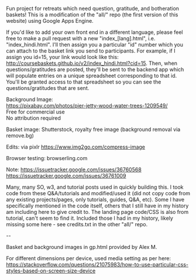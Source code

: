 Fun project for retreats which need question, gratitude, and botheration baskets! This is a modification of the "all/" repo (the first version of this website) using Google Apps Engine. 

If you'd like to add your own front end in a different language, please feel free to make a pull request with a new "index_[lang].html", i.e. "index_hindi.html". I'll then assign you a particular "id" number which you can attach to the basket link you send to participants. For example, if I assign you id=15, your link would look like this: http://coursebaskets.github.io/v2/index_hindi.html?cid=15. Then, when questions/gratitudes are posted, they'll be sent to the backend app which will populate entries on a unique spreadsheet corresponding to that id. You'll be granted access to that spreadsheet so you can see the questions/gratitudes that are sent.

Background Image:  
https://pixabay.com/photos/pier-jetty-wood-water-trees-1209549/  
Free for commercial use  
No attribution required  

Basket image:
Shutterstock, royalty free image
(background removal via remove.bg)

Edits:
via pixlr 
https://www.img2go.com/compress-image

Browser testing:
browserling.com

Note:
https://issuetracker.google.com/issues/36760568
https://issuetracker.google.com/issues/36761009

Many, many SO, w3, and tutorial posts used in quickly building this. I took code from these Q&A/tutorials and modified/used it (did not copy code from any existing projects/pages, only tutorials, guides, Q&A, etc). Some I have specifically mentioned in the code itself, others that I still have in my history am including here to give credit to. The landing page code/CSS is also from tutorial, can't seem to find it. Included those I had in my history, likely missing some here - see credits.txt in the other "all/" repo. 

--

Basket and background images in gp.html provided by Alex M.

For different dimensions per device, used media setting as per here: https://stackoverflow.com/questions/21075983/how-to-use-particular-css-styles-based-on-screen-size-device
